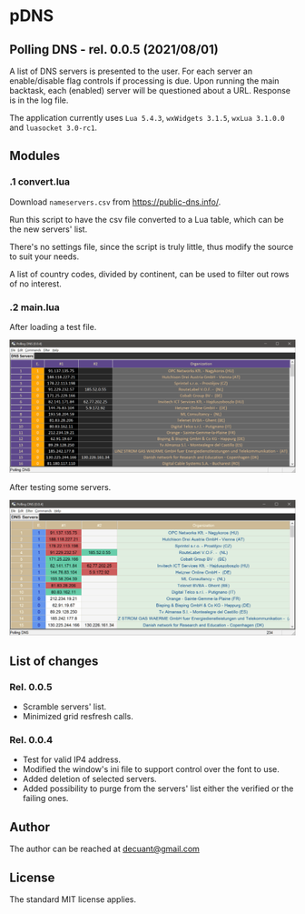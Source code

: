#  **pDNS**

## Polling DNS - rel. 0.0.5 (2021/08/01)

A list of DNS servers is presented to the user. For each server an enable/disable flag controls if processing is due.
Upon running the main backtask, each (enabled) server will be questioned about a URL. Response is in the log file.

The application currently uses ```Lua 5.4.3```, ```wxWidgets 3.1.5```, ```wxLua 3.1.0.0``` and ```luasocket 3.0-rc1```.

## Modules


### .1 **convert.lua**

Download ```nameservers.csv``` from https://public-dns.info/.

Run this script to have the csv file converted to a Lua table, which can be the new servers' list.

There's no settings file, since the script is truly little, thus modify the source to suit your needs.

A list of country codes, divided by continent, can be used to filter out rows of no interest.


### .2 **main.lua**

After loading a test file.

![Main dialog inactive](/docs/Main_Dialog1.png)

After testing some servers.

![Main dialog active](/docs/Main_Dialog2.png)

## List of changes

### Rel. 0.0.5

- Scramble servers' list.
- Minimized grid resfresh calls.

### Rel. 0.0.4

- Test for valid IP4 address.
- Modified the window's ini file to support control over the font to use.
- Added deletion of selected servers.
- Added possibility to purge from the servers' list either the verified or the failing ones.


## Author

The author can be reached at decuant@gmail.com


## License

The standard MIT license applies.



